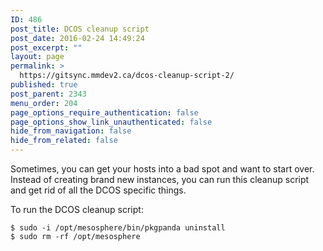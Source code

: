 ```yaml
---
ID: 486
post_title: DCOS cleanup script
post_date: 2016-02-24 14:49:24
post_excerpt: ""
layout: page
permalink: >
  https://gitsync.mmdev2.ca/dcos-cleanup-script-2/
published: true
post_parent: 2343
menu_order: 204
page_options_require_authentication: false
page_options_show_link_unauthenticated: false
hide_from_navigation: false
hide_from_related: false
---
```

Sometimes, you can get your hosts into a bad spot and want to start over. Instead of creating brand new instances, you can run this cleanup script and get rid of all the DCOS specific things.

To run the DCOS cleanup script:

    $ sudo -i /opt/mesosphere/bin/pkgpanda uninstall
    $ sudo rm -rf /opt/mesosphere